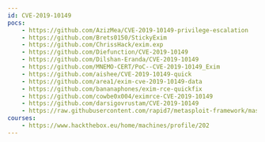 ```yaml
---
id: CVE-2019-10149
pocs:
    - https://github.com/AzizMea/CVE-2019-10149-privilege-escalation
    - https://github.com/Brets0150/StickyExim
    - https://github.com/ChrissHack/exim.exp
    - https://github.com/Diefunction/CVE-2019-10149
    - https://github.com/Dilshan-Eranda/CVE-2019-10149
    - https://github.com/MNEMO-CERT/PoC--CVE-2019-10149_Exim
    - https://github.com/aishee/CVE-2019-10149-quick
    - https://github.com/area1/exim-cve-2019-10149-data
    - https://github.com/bananaphones/exim-rce-quickfix
    - https://github.com/cowbe0x004/eximrce-CVE-2019-10149
    - https://github.com/darsigovrustam/CVE-2019-10149
    - https://raw.githubusercontent.com/rapid7/metasploit-framework/master/modules/exploits/linux/local/exim4_deliver_message_priv_esc.rb
courses:
    - https://www.hackthebox.eu/home/machines/profile/202
---
```

